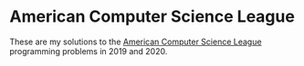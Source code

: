 # American Computer Science League

These are my solutions to the [American Computer Science League](https://www.acsl.org/) programming problems in 2019 and 2020.
